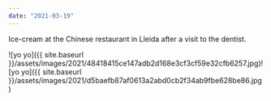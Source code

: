 ```yaml
---
date: "2021-03-19"
---
```


Ice-cream at the Chinese restaurant in Lleida after a visit to the dentist.

![yo yo]({{ site.baseurl }}/assets/images/2021/48418415ce147adb2d168e3cf3cf59e32cfb6257.jpg)![yo yo]({{ site.baseurl }}/assets/images/2021/d5baefb87af0613a2abd0cb2f34ab9fbe628be86.jpg)
